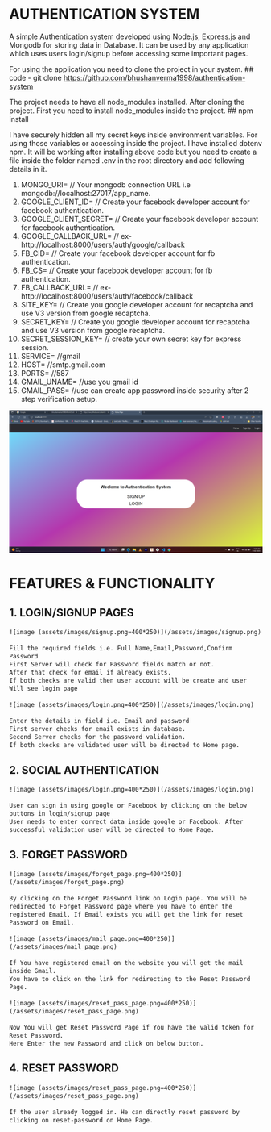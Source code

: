 # AUTHENTICATION SYSTEM

A simple Authentication system developed using Node.js, Express.js and Mongodb for storing data in Database. It can be used by any application which uses users login/signup before accessing some important pages.

For using the application you need to clone the project in your system. 
    ## code - git clone https://github.com/bhushanverma1998/authentication-system

The project needs to have all node_modules installed. After cloning the project. First you need to install node_modules inside the project.
    ## npm install

I have securely hidden all my secret keys inside environment variables. For using those variables or accessing inside the project. I have installed dotenv npm. It will be working after installing above code but you need to create a file inside the folder named .env in the root directory and add following details in it.

1. MONGO_URI= // Your mongodb connection URL i.e mongodb://localhost:27017/app_name.
2. GOOGLE_CLIENT_ID= // Create your facebook developer account for facebook authentication.
3. GOOGLE_CLIENT_SECRET= // Create your facebook developer account for facebook authentication.
4. GOOGLE_CALLBACK_URL= // ex-http://localhost:8000/users/auth/google/callback
5. FB_CID= // Create your facebook developer account for fb authentication.
6. FB_CS= // Create your facebook developer account for fb authentication.
7. FB_CALLBACK_URL= // ex-http://localhost:8000/users/auth/facebook/callback
8. SITE_KEY= // Create you google developer account for recaptcha and use V3 version from google recaptcha.
7. SECRET_KEY= // Create you google developer account for recaptcha and use V3 version from google recaptcha.
8. SECRET_SESSION_KEY= // create your own secret key for express session.
9. SERVICE= //gmail
10. HOST= //smtp.gmail.com
11. PORTS= //587
12. GMAIL_UNAME= //use you gmail id
13. GMAIL_PASS= //use can create app password inside security after 2 step verification setup.

![image (assets/images/home.png=400*250)](/assets/images/home.png)

# FEATURES & FUNCTIONALITY

 ## 1. LOGIN/SIGNUP PAGES

    ![image (assets/images/signup.png=400*250)](/assets/images/signup.png)

    Fill the required fields i.e. Full Name,Email,Password,Confirm Password
    First Server will check for Password fields match or not.
    After that check for email if already exists.
    If both checks are valid then user account will be create and user Will see login page

    ![image (assets/images/login.png=400*250)](/assets/images/login.png)

    Enter the details in field i.e. Email and password
    First server checks for email exists in database.
    Second Server checks for the password validation.
    If both ckecks are validated user will be directed to Home page.

 ## 2. SOCIAL AUTHENTICATION

    ![image (assets/images/login.png=400*250)](/assets/images/login.png)

    User can sign in using google or Facebook by clicking on the below buttons in login/signup page
    User needs to enter correct data inside google or Facebook. After successful validation user will be directed to Home Page.

 ## 3. FORGET PASSWORD

    ![image (assets/images/forget_page.png=400*250)](/assets/images/forget_page.png)

    By clicking on the Forget Password link on Login page. You will be redirected to Forget Password page where you have to enter the registered Email. If Email exists you will get the link for reset Password on Email.

    ![image (assets/images/mail_page.png=400*250)](/assets/images/mail_page.png)

    If You have registered email on the website you will get the mail inside Gmail.
    You have to click on the link for redirecting to the Reset Password Page.

    ![image (assets/images/reset_pass_page.png=400*250)](/assets/images/reset_pass_page.png)

    Now You will get Reset Password Page if You have the valid token for Reset Password.
    Here Enter the new Password and click on below button.

 ## 4. RESET PASSWORD

    ![image (assets/images/reset_pass_page.png=400*250)](/assets/images/reset_pass_page.png)

    If the user already logged in. He can directly reset password by clicking on reset-password on Home Page.
